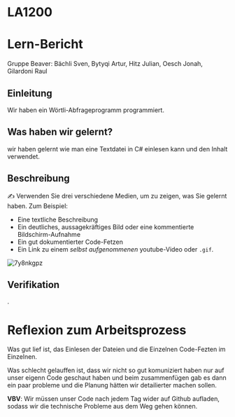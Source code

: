 # LA1200
# Lern-Bericht
Gruppe Beaver: Bächli Sven, Bytyqi Artur, Hitz Julian, Oesch Jonah, Gilardoni Raul

## Einleitung

Wir haben ein Wörtli-Abfrageprogramm programmiert.

## Was haben wir gelernt?

wir haben gelernt wie man eine Textdatei in C# einlesen kann und den Inhalt verwendet.

## Beschreibung

✍️ Verwenden Sie drei verschiedene Medien, um zu zeigen, was Sie gelernt haben. Zum Beispiel:

* Eine textliche Beschreibung
* Ein deutliches, aussagekräftiges Bild oder eine kommentierte Bildschirm-Aufnahme
* Ein gut dokumentierter Code-Fetzen
* Ein Link zu einem *selbst aufgenommenen* youtube-Video oder `.gif`.
 
 
 ![7y8nkgpz](https://user-images.githubusercontent.com/110893098/201880222-2d2d75f3-712a-4230-bb81-9b057eb8f3be.gif)


## Verifikation

.

# Reflexion zum Arbeitsprozess

Was gut lief ist, das Einlesen der Dateien und die Einzelnen Code-Fezten im Einzelnen.

Was schlecht gelauffen ist, dass wir nicht so gut komuniziert haben nur auf unser eigenn Code geschaut haben und beim zusammenfügen gab es dann ein paar probleme und 
die Planung hätten wir detailierter machen sollen.

**VBV**: Wir müssen unser Code nach jedem Tag wider auf Github aufladen, sodass wir die technische Probleme aus dem Weg gehen können.
